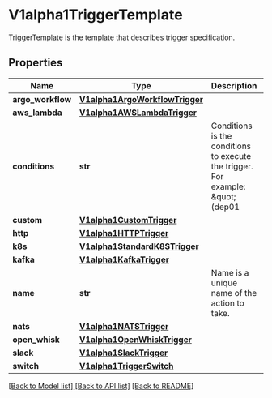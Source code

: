 # V1alpha1TriggerTemplate

TriggerTemplate is the template that describes trigger specification.
## Properties
Name | Type | Description | Notes
------------ | ------------- | ------------- | -------------
**argo_workflow** | [**V1alpha1ArgoWorkflowTrigger**](V1alpha1ArgoWorkflowTrigger.md) |  | [optional] 
**aws_lambda** | [**V1alpha1AWSLambdaTrigger**](V1alpha1AWSLambdaTrigger.md) |  | [optional] 
**conditions** | **str** | Conditions is the conditions to execute the trigger. For example: \&quot;(dep01 || dep02) &amp;&amp; dep04\&quot; | [optional] 
**custom** | [**V1alpha1CustomTrigger**](V1alpha1CustomTrigger.md) |  | [optional] 
**http** | [**V1alpha1HTTPTrigger**](V1alpha1HTTPTrigger.md) |  | [optional] 
**k8s** | [**V1alpha1StandardK8STrigger**](V1alpha1StandardK8STrigger.md) |  | [optional] 
**kafka** | [**V1alpha1KafkaTrigger**](V1alpha1KafkaTrigger.md) |  | [optional] 
**name** | **str** | Name is a unique name of the action to take. | 
**nats** | [**V1alpha1NATSTrigger**](V1alpha1NATSTrigger.md) |  | [optional] 
**open_whisk** | [**V1alpha1OpenWhiskTrigger**](V1alpha1OpenWhiskTrigger.md) |  | [optional] 
**slack** | [**V1alpha1SlackTrigger**](V1alpha1SlackTrigger.md) |  | [optional] 
**switch** | [**V1alpha1TriggerSwitch**](V1alpha1TriggerSwitch.md) |  | [optional] 

[[Back to Model list]](../README.md#documentation-for-models) [[Back to API list]](../README.md#documentation-for-api-endpoints) [[Back to README]](../README.md)


